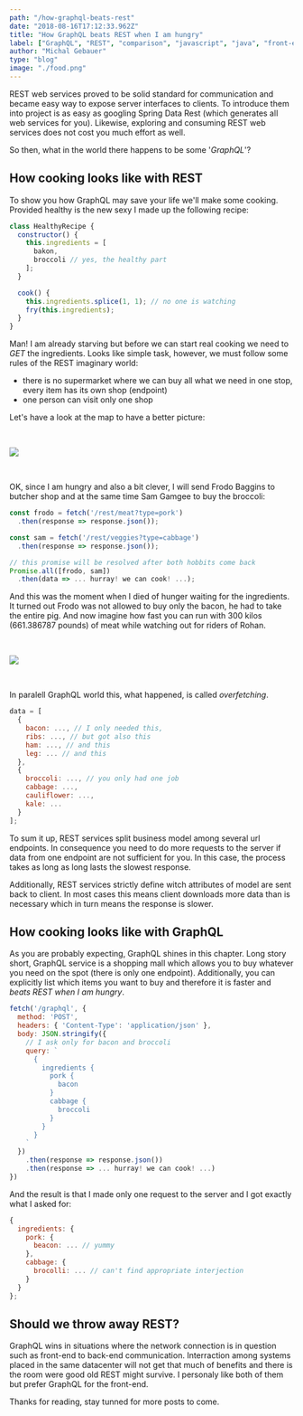 ```yaml
---
path: "/how-graphql-beats-rest"
date: "2018-08-16T17:12:33.962Z"
title: "How GraphQL beats REST when I am hungry"
label: ["GraphQL", "REST", "comparison", "javascript", "java", "front-end", "Spring"]
author: "Michal Gebauer"
type: "blog"
image: "./food.png"
---
```


REST web services proved to be solid standard for communication and became easy way to expose server interfaces to clients. To introduce them into project is as easy as googling Spring Data Rest (which generates all web services for you). Likewise, exploring and consuming REST web services does not cost you much effort as well.

So then, what in the world there happens to be some '_GraphQL_'?

## How cooking looks like with REST

To show you how GraphQL may save your life we'll make some cooking. Provided healthy is the new sexy I made up the following recipe:

```javascript
class HealthyRecipe {
  constructor() {
    this.ingredients = [
      bakon,
      broccoli // yes, the healthy part
    ];
  }

  cook() {
    this.ingredients.splice(1, 1); // no one is watching
    fry(this.ingredients);
  }
}
```

Man! I am already starving but before we can start real cooking we need to _GET_ the ingredients. Looks like simple task, however, we must follow some rules of the REST imaginary world:

* there is no supermarket where we can buy all what we need in one stop, every item has its own shop (endpoint)
* one person can visit only one shop

Let's have a look at the map to have a better picture:

<br />

![](/map.png)

<br />

OK, since I am hungry and also a bit clever, I will send Frodo Baggins to butcher shop and at the same time Sam Gamgee to buy the broccoli:

```javascript
const frodo = fetch('/rest/meat?type=pork')
  .then(response => response.json());

const sam = fetch('/rest/veggies?type=cabbage')
  .then(response => response.json());

// this promise will be resolved after both hobbits come back
Promise.all([frodo, sam])
  .then(data => ... hurray! we can cook! ...);
```

And this was the moment when I died of hunger waiting for the ingredients.
It turned out Frodo was not allowed to buy only the bacon, he had to take the entire pig. And now imagine how fast you can run with 300 kilos (661.386787 pounds) of meat while watching out for riders of Rohan.

<br />

![](/onedoesnotsimply.jpg)

<br />

In paralell GraphQL world this, what happened, is called _overfetching_.

```javascript
data = [
  {
    bacon: ..., // I only needed this,
    ribs: ..., // but got also this
    ham: ..., // and this
    leg: ... // and this
  },
  {
    broccoli: ..., // you only had one job
    cabbage: ...,
    cauliflower: ...,
    kale: ...
  }
];
```

To sum it up, REST services split business model among several url endpoints. In consequence you need to do more requests to the server if data from one endpoint are not sufficient for you. In this case, the process takes as long as long lasts the slowest response.

Additionally, REST services strictly define witch attributes of model are sent back to client. In most cases this means client downloads more data than is necessary which in turn means the response is slower.

## How cooking looks like with GraphQL

As you are probably expecting, GraphQL shines in this chapter. Long story short, GraphQL service is a shopping mall which allows you to buy whatever you need on the spot (there is only one endpoint). Additionally, you can explicitly list which items you want to buy and therefore it is faster and _beats REST when I am hungry_.

```javascript
fetch('/graphql', {
  method: 'POST',
  headers: { 'Content-Type': 'application/json' },
  body: JSON.stringify({
    // I ask only for bacon and broccoli
    query: `
      {
        ingredients {
          pork {
            bacon
          }
          cabbage {
            broccoli
          }
        }
      }
    `
  })
    .then(response => response.json())
    .then(response => ... hurray! we can cook! ...)
})
```

And the result is that I made only one request to the server and I got exactly what I asked for:

```javascript
{
  ingredients: {
    pork: {
      beacon: ... // yummy
    },
    cabbage: {
      brocolli: ... // can't find appropriate interjection
    }
  }
};
```

## Should we throw away REST?

GraphQL wins in situations where the network connection is in question such as front-end to back-end communication. Interraction among systems placed in the same datacenter will not get that much of benefits and there is the room were good old REST might survive. I personaly like both of them but prefer GraphQL for the front-end.

Thanks for reading, stay tunned for more posts to come.
